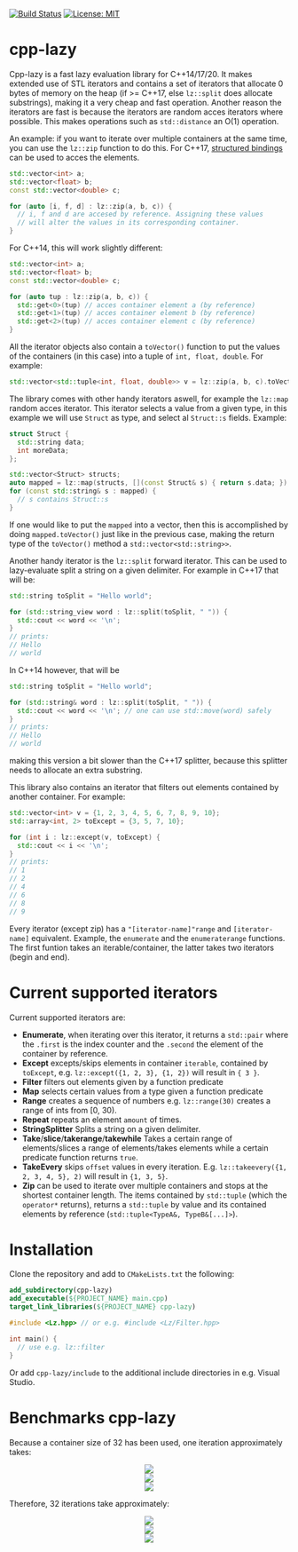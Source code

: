[![Build Status](https://travis-ci.com/MarcDirven/cpp-lazy.svg?branch=master)](https://travis-ci.com/MarcDirven/cpp-lazy) [![License: MIT](https://img.shields.io/badge/License-MIT-yellow.svg)](https://opensource.org/licenses/MIT)

# cpp-lazy
Cpp-lazy is a fast lazy evaluation library for C++14/17/20. It makes extended use of STL iterators and contains a set of iterators that allocate 0 bytes of memory on the heap (if >= C++17, else `lz::split` does allocate substrings), making it a very cheap and fast operation. Another reason the iterators are fast is because the iterators are random acces iterators where possible. This makes operations such as `std::distance` an O(1) operation. 

An example: if you want to iterate over multiple containers at the same time, you can use the `lz::zip` function to do this.
For C++17, [structured bindings](https://www.google.com/search?client=firefox-b-d&q=structured+bindings+c%2B%2B) can be used to acces the elements.
```cpp
std::vector<int> a;
std::vector<float> b;
const std::vector<double> c;

for (auto [i, f, d] : lz::zip(a, b, c)) {
  // i, f and d are accesed by reference. Assigning these values 
  // will alter the values in its corresponding container.
}
```
For C++14, this will work slightly different:
```cpp
std::vector<int> a;
std::vector<float> b;
const std::vector<double> c;

for (auto tup : lz::zip(a, b, c)) {
  std::get<0>(tup) // acces container element a (by reference)
  std::get<1>(tup) // acces container element b (by reference)
  std::get<2>(tup) // acces container element c (by reference)
}
```
All the iterator objects also contain a `toVector()` function to put the values of the containers (in this case) into a tuple of `int, float, double`. For example:
```cpp
std::vector<std::tuple<int, float, double>> v = lz::zip(a, b, c).toVector();
```


The library comes with other handy iterators aswell, for example the `lz::map` random acces iterator. This iterator selects a value from a given type, in this example we will use `Struct` as type, and select al `Struct::s` fields. Example:
```cpp
struct Struct {
  std::string data;
  int moreData;
};

std::vector<Struct> structs;
auto mapped = lz::map(structs, [](const Struct& s) { return s.data; });
for (const std::string& s : mapped) {
  // s contains Struct::s
}
```
If one would like to put the `mapped` into a vector, then this is accomplished by doing `mapped.toVector()` just like in the previous case, making the return type of the `toVector()` method a `std::vector<std::string>>`.


Another handy iterator is the `lz::split` forward iterator. This can be used to lazy-evaluate split a string on a given delimiter. For example in C++17 that will be:
```cpp
std::string toSplit = "Hello world";

for (std::string_view word : lz::split(toSplit, " ")) {
  std::cout << word << '\n';
}
// prints:
// Hello
// world
```
In C++14 however, that will be
```cpp
std::string toSplit = "Hello world";

for (std::string& word : lz::split(toSplit, " ")) {
  std::cout << word << '\n'; // one can use std::move(word) safely
}
// prints:
// Hello
// world
```
making this version a bit slower than the C++17 splitter, because this splitter needs to allocate an extra substring.


This library also contains an iterator that filters out elements contained by another container. For example:
```cpp
std::vector<int> v = {1, 2, 3, 4, 5, 6, 7, 8, 9, 10};
std::array<int, 2> toExcept = {3, 5, 7, 10};

for (int i : lz::except(v, toExcept) {
  std::cout << i << '\n';
}
// prints:
// 1
// 2
// 4
// 6
// 8
// 9
```

Every iterator (except zip) has a `"[iterator-name]"range` and `[iterator-name]` equivalent. Example, the `enumerate` and the `enumeraterange` functions. The first funtion takes an iterable/container, the latter takes two iterators (begin and end).

# Current supported iterators
 Current supported iterators are:
- **Enumerate**, when iterating over this iterator, it returns a `std::pair` where the `.first` is the index counter and the `.second` the element of the container by reference.
- **Except** excepts/skips elements in container `iterable`, contained by `toExcept`, e.g. `lz::except({1, 2, 3}, {1, 2})` will result in `{ 3 }`.
- **Filter** filters out elements given by a function predicate
- **Map** selects certain values from a type given a function predicate
- **Range** creates a sequence of numbers e.g. `lz::range(30)` creates a range of ints from [0, 30).
- **Repeat** repeats an element `amount` of times.
- **StringSplitter** Splits a string on a given delimiter.
- **Take**/**slice**/**takerange**/**takewhile** Takes a certain range of elements/slices a range of elements/takes elements while a certain predicate function returns `true`.
- **TakeEvery** skips `offset` values in every iteration. E.g. `lz::takeevery({1, 2, 3, 4, 5}, 2)` will result in `{1, 3, 5}`.
- **Zip** can be used to iterate over multiple containers and stops at the shortest container length. The items contained by `std::tuple` (which the `operator*` returns), returns a `std::tuple` by value and its contained elements by reference (`std::tuple<TypeA&, TypeB&[...]>`).

# Installation
Clone the repository and add to `CMakeLists.txt` the following:
```cmake
add_subdirectory(cpp-lazy)
add_executable(${PROJECT_NAME} main.cpp)
target_link_libraries(${PROJECT_NAME} cpp-lazy)
```
```cpp
#include <Lz.hpp> // or e.g. #include <Lz/Filter.hpp>

int main() {
  // use e.g. lz::filter
}
```
Or add `cpp-lazy/include` to the additional include directories in e.g. Visual Studio.

# Benchmarks cpp-lazy
Because a container size of 32 has been used, one iteration approximately takes:

<div style="text-align:center"><img src="https://i.imgur.com/lo8Tv5X.png" /></div>

<div style="text-align:center"><img src="https://i.imgur.com/igG5r0m.png" /></div>

<div style="text-align:center"><img src="https://i.imgur.com/tGlNgUV.png" /></div>

Therefore, 32 iterations take approximately:

<div style="text-align:center"><img src="https://i.imgur.com/CVxG50z.png" /></div>

<div style="text-align:center"><img src="https://i.imgur.com/yKkS4uf.png" /></div>

<div style="text-align:center"><img src="https://i.imgur.com/qfcX6jI.png" /></div>
